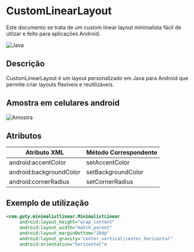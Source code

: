 # CustomLinearLayout

Este documento se trata de um custom linear layout minimalista fácil de utilzar e feito para aplicações Android.

![Java](https://img.shields.io/badge/language-Java-blue.svg)

## Descrição

CustomLinearLayout é um layout personalizado em Java para Android que permite criar layouts flexíveis e reutilizáveis.

## Amostra em celulares android
![Amostra](https://github.com/LuisAugustoDev/CustomLinearLayout/assets/165170454/bf3cc4a6-7ae7-4d5b-96b8-6b77979e7901)

## Atributos
| Atributo XML                | Método Correspondente |
|-----------------------------|-----------------------|
| android:accentColor | setAccentColor |
| android:backgroundColor | setBackgroundColor   |
| android:cornerRadius     | setCornerRadius       |

## Exemplo de utilização

```xml
<com.guty.minimalistlinear.MinimalistLinear
     android:layout_height="wrap_content"
     android:layout_width="match_parent"
     android:layout_marginBottom="10dp"
     android:layout_gravity="center_vertical|center_horizontal"
     android:orientation="horizontal">
```